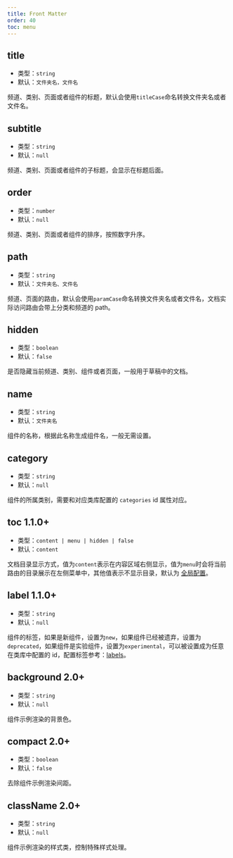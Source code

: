 ```yaml
---
title: Front Matter
order: 40
toc: menu
---
```


## title

- 类型：`string`
- 默认：`文件夹名，文件名`

频道、类别、页面或者组件的标题，默认会使用`titleCase`命名转换文件夹名或者文件名。

## subtitle

- 类型：`string`
- 默认：`null`

频道、类别、页面或者组件的子标题，会显示在标题后面。

## order

- 类型：`number`
- 默认：`null`

频道、类别、页面或者组件的排序，按照数字升序。

## path
- 类型：`string`
- 默认：`文件夹名、文件名`

频道、页面的路由，默认会使用`paramCase`命名转换文件夹名或者文件名，文档实际访问路由会带上分类和频道的 path。

## hidden
- 类型：`boolean`
- 默认：`false`

是否隐藏当前频道、类别、组件或者页面，一般用于草稿中的文档。

## name
- 类型：`string`
- 默认：`文件夹名`

组件的名称，根据此名称生成组件名，一般无需设置。

## category
- 类型：`string`
- 默认：`null`

组件的所属类别，需要和对应类库配置的 `categories` id 属性对应。

## toc <label>1.1.0+</label>
- 类型：`content | menu | hidden | false`
- 默认：`content`

文档目录显示方式，值为`content`表示在内容区域右侧显示，值为`menu`时会将当前路由的目录展示在左侧菜单中，其他值表示不显示目录，默认为 [全局配置](/configuration/global#toc)。

## label <label>1.1.0+</label>
- 类型：`string`
- 默认：`null`

组件的标签，如果是新组件，设置为`new`，如果组件已经被遗弃，设置为`deprecated`，如果组件是实验组件，设置为`experimental`，可以被设置成为任意在类库中配置的 id，配置标签参考：[labels](configuration/lib#labels)。

## background <label>2.0+</label>
- 类型：`string`
- 默认：`null`

组件示例渲染的背景色。

## compact <label>2.0+</label>
- 类型：`boolean`
- 默认：`false`

去除组件示例渲染间距。

## className <label>2.0+</label>
- 类型：`string`
- 默认：`null`

组件示例渲染的样式类，控制特殊样式处理。

